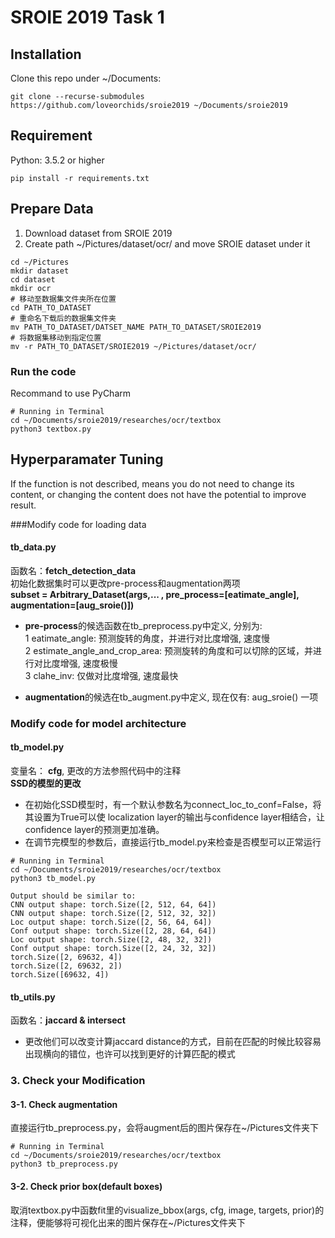 # SROIE 2019 Task 1


## Installation
Clone this repo under ~/Documents:
```
git clone --recurse-submodules https://github.com/loveorchids/sroie2019 ~/Documents/sroie2019
```

## Requirement
Python:  3.5.2 or higher
```
pip install -r requirements.txt
```


## Prepare Data
1. Download dataset from SROIE 2019
2. Create path ~/Pictures/dataset/ocr/ and move SROIE dataset under it
```
cd ~/Pictures
mkdir dataset
cd dataset
mkdir ocr
# 移动至数据集文件夹所在位置
cd PATH_TO_DATASET
# 重命名下载后的数据集文件夹
mv PATH_TO_DATASET/DATSET_NAME PATH_TO_DATASET/SROIE2019
# 将数据集移动到指定位置
mv -r PATH_TO_DATASET/SROIE2019 ~/Pictures/dataset/ocr/
```

### Run the code
Recommand to use PyCharm
```
# Running in Terminal
cd ~/Documents/sroie2019/researches/ocr/textbox
python3 textbox.py
```

## Hyperparamater Tuning
If the function is not described, means you do not need to change its content, or changing the content does not have the potential to improve result.

###Modify code for loading data 
#### tb_data.py
函数名：**fetch_detection_data**<br>
初始化数据集时可以更改pre-process和augmentation两项<br>
**subset = Arbitrary_Dataset(args,... , pre_process=[eatimate_angle], augmentation=[aug_sroie()])**<br>
* **pre-process**的候选函数在tb_preprocess.py中定义, 分别为: <br>
1 eatimate_angle: 预测旋转的角度，并进行对比度增强, 速度慢<br>
2 estimate_angle_and_crop_area: 预测旋转的角度和可以切除的区域，并进行对比度增强, 速度极慢<br>
3 clahe_inv: 仅做对比度增强, 速度最快<br>

* **augmentation**的候选在tb_augment.py中定义, 现在仅有: aug_sroie() 一项<br>


### Modify code for model architecture
#### tb_model.py

变量名：
**cfg**, 更改的方法参照代码中的注释<br>
**SSD的模型的更改**<br>
* 在初始化SSD模型时，有一个默认参数名为connect_loc_to_conf=False，将其设置为True可以使
localization layer的输出与confidence layer相结合，让confidence layer的预测更加准确。
* 在调节完模型的参数后，直接运行tb_model.py来检查是否模型可以正常运行
```
# Running in Terminal
cd ~/Documents/sroie2019/researches/ocr/textbox
python3 tb_model.py

Output should be similar to: 
CNN output shape: torch.Size([2, 512, 64, 64])
CNN output shape: torch.Size([2, 512, 32, 32])
Loc output shape: torch.Size([2, 56, 64, 64])
Conf output shape: torch.Size([2, 28, 64, 64])
Loc output shape: torch.Size([2, 48, 32, 32])
Conf output shape: torch.Size([2, 24, 32, 32])
torch.Size([2, 69632, 4])
torch.Size([2, 69632, 2])
torch.Size([69632, 4])
```

#### tb_utils.py
函数名：**jaccard & intersect**<br>
* 更改他们可以改变计算jaccard distance的方式，目前在匹配的时候比较容易出现横向的错位，也许可以找到更好的计算匹配的模式

### 3. Check your Modification
#### 3-1. Check augmentation
直接运行tb_preprocess.py，会将augment后的图片保存在~/Pictures文件夹下
```
# Running in Terminal
cd ~/Documents/sroie2019/researches/ocr/textbox
python3 tb_preprocess.py
```

#### 3-2. Check prior box(default boxes)
取消textbox.py中函数fit里的visualize_bbox(args, cfg, image, targets, prior)的注释，便能够将可视化出来的图片保存在~/Pictures文件夹下



